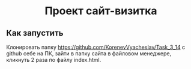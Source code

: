 # <p align='center'>Проект сайт-визитка</p>

## Как запустить

Клонировать папку https://github.com/KorenevVyacheslav/Task_3_14 с github себе на ПК, зайти в папку сайта в файловом менеджере, кликнуть 2 раза по файлу index.html.
